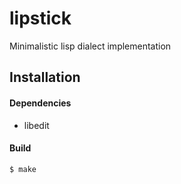 lipstick
========

Minimalistic lisp dialect implementation


## Installation

#### Dependencies

* libedit

#### Build

```bash
$ make
```
